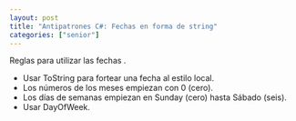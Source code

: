 ```yaml
---
layout: post
title: "Antipatrones C#: Fechas en forma de string"
categories: ["senior"]
---
```


Reglas para utilizar las fechas <!--more-->.

- Usar ToString para fortear una fecha al estilo local.
- Los números de los meses empiezan con 0 (cero).
- Los días de semanas empiezan en Sunday (cero) hasta Sábado (seis).
- Usar DayOfWeek.
